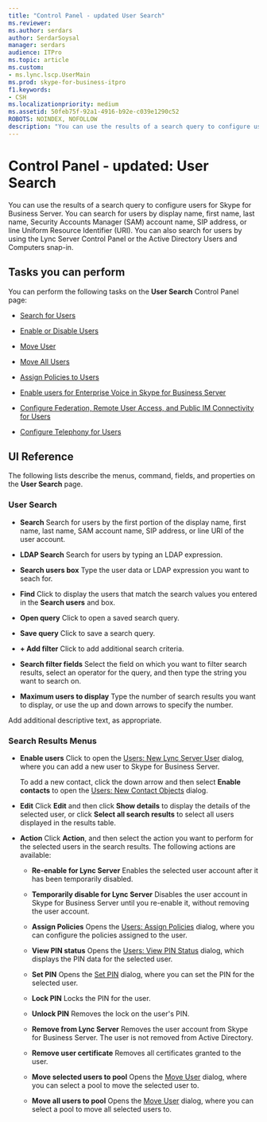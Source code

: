 ```yaml
---
title: "Control Panel - updated User Search"
ms.reviewer: 
ms.author: serdars
author: SerdarSoysal
manager: serdars
audience: ITPro
ms.topic: article
ms.custom:
- ms.lync.lscp.UserMain
ms.prod: skype-for-business-itpro
f1.keywords:
- CSH
ms.localizationpriority: medium
ms.assetid: 50feb75f-92a1-4916-b92e-c039e1290c52
ROBOTS: NOINDEX, NOFOLLOW
description: "You can use the results of a search query to configure users for Skype for Business Server. You can search for users by display name, first name, last name, Security Accounts Manager (SAM) account name, SIP address, or line Uniform Resource Identifier (URI). You can also search for users by using the Lync Server Control Panel or the Active Directory Users and Computers snap-in."
---
```


# Control Panel - updated: User Search

You can use the results of a search query to configure users for Skype for Business Server. You can search for users by display name, first name, last name, Security Accounts Manager (SAM) account name, SIP address, or line Uniform Resource Identifier (URI). You can also search for users by using the Lync Server Control Panel or the Active Directory Users and Computers snap-in.

## Tasks you can perform

You can perform the following tasks on the **User Search** Control Panel page:

- [Search for Users](/previous-versions/office/lync-server-2013/lync-server-2013-search-for-lync-server-users)

- [Enable or Disable Users](/previous-versions/office/lync-server-2013/lync-server-2013-disable-or-re-enable-user-account-for-lync-server)

- [Move User](ms.lync.lscp.UserMove.md)

- [Move All Users](ms.lync.lscp.UserMoveAll.md)

- [Assign Policies to Users](/previous-versions/office/lync-server-2013/lync-server-2013-assigning-per-user-policies)

- [Enable users for Enterprise Voice in Skype for Business Server](../../../deploy/deploy-enterprise-voice/enable-users-for-enterprise-voice.md)

- [Configure Federation, Remote User Access, and Public IM Connectivity for Users](/previous-versions/office/lync-server-2013/lync-server-2013-assign-an-external-user-access-policy-to-a-lync-enabled-user)

- [Configure Telephony for Users](/previous-versions/office/lync-server-2013/lync-server-2013-configure-telephony-for-a-user)



## UI Reference

The following lists describe the menus, command, fields, and properties on the **User Search** page.

### User Search

- **Search** Search for users by the first portion of the display name, first name, last name, SAM account name, SIP address, or line URI of the user account.

- **LDAP Search** Search for users by typing an LDAP expression.

- **Search users box** Type the user data or LDAP expression you want to seach for.

- **Find** Click to display the users that match the search values you entered in the **Search users** and box.

- **Open query** Click to open a saved search query.

- **Save query** Click to save a search query.

- **+ Add filter** Click to add additional search criteria.

- **Search filter fields** Select the field on which you want to filter search results, select an operator for the query, and then type the string you want to search on.

- **Maximum users to display** Type the number of search results you want to display, or use the up and down arrows to specify the number.

Add additional descriptive text, as appropriate.

### Search Results Menus

- **Enable users** Click to open the [Users: New Lync Server User](ms.lync.lscp.UserNew.md) dialog, where you can add a new user to Skype for Business Server.

    To add a new contact, click the down arrow and then select **Enable contacts** to open the [Users: New Contact Objects](ms.lync.lscp.UserNewContact.md) dialog.

- **Edit** Click **Edit** and then click **Show details** to display the details of the selected user, or click **Select all search results** to select all users displayed in the results table.

- **Action** Click **Action**, and then select the action you want to perform for the selected users in the search results. The following actions are available:

  - **Re-enable for Lync Server** Enables the selected user account after it has been temporarily disabled.

  - **Temporarily disable for Lync Server** Disables the user account in Skype for Business Server until you re-enable it, without removing the user account.

  - **Assign Policies** Opens the [Users: Assign Policies](ms.lync.lscp.UserAssignPolicy.md) dialog, where you can configure the policies assigned to the user.

  - **View PIN status** Opens the [Users: View PIN Status](ms.lync.lscp.UserViewPin.md) dialog, which displays the PIN data for the selected user.

  - **Set PIN** Opens the [Set PIN](ms.lync.lscp.UserSetPin.md) dialog, where you can set the PIN for the selected user.

  - **Lock PIN** Locks the PIN for the user.

  - **Unlock PIN** Removes the lock on the user's PIN.

  - **Remove from Lync Server** Removes the user account from Skype for Business Server. The user is not removed from Active Directory.

  - **Remove user certificate** Removes all certificates granted to the user.

  - **Move selected users to pool** Opens the [Move User](ms.lync.lscp.UserMove.md) dialog, where you can select a pool to move the selected user to.

  - **Move all users to pool** Opens the [Move User](ms.lync.lscp.UserMove.md) dialog, where you can select a pool to move all selected users to.
